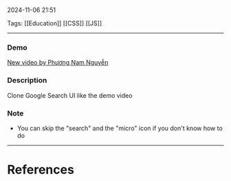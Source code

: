 2024-11-06 21:51

Tags: [[Education]] [[CSS]] [[JS]]

---

### Demo
[New video by Phương Nam Nguyễn](https://photos.app.goo.gl/VV7FJsc1VEb7UAD1A)
### Description
Clone Google Search UI like the demo video
### Note
-   You can skip the "search" and the "micro" icon if you don't know how to do

---
# References